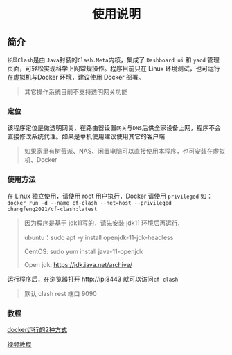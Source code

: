 <h1 align="center" dir="auto">使用说明</h1>

## 简介

`长风Clash`是由 `Java`封装的`Clash.Meta`内核，集成了 `Dashboard ui` 和 `yacd` 管理页面，可轻松实现科学上网常规操作。程序目前只在 Linux 环境测试，也可运行在虚拟机与Docker 环境，建议使用 Docker 部署。

> 其它操作系统目前不支持透明网关功能

### 定位

该程序定位是做透明网关，在路由器设置`网关`与`DNS`后供全家设备上网，程序不会直接修改系统代理。如果是单机使用建议使用其它的客户端

> 如果家里有树莓派、NAS、闲置电脑可以直接使用本程序，也可安装在虚拟机、Docker

### 使用方法

在 Linux 独立使用，请使用 root 用户执行，Docker 请使用 `privileged` 如：`docker run -d --name cf-clash --net=host --privileged changfeng2021/cf-clash:latest`

> 因为程序是基于 jdk11写的，请先安装 jdk11 环境后再运行.
> 
> ubuntu：sudo apt -y install openjdk-11-jdk-headless
> 
> CentOS:  sudo yum install java-11-openjdk
> 
> Open jdk: https://jdk.java.net/archive/

运行程序后，在浏览器打开 http://ip:8443 就可以访问`cf-clash`
> 默认 clash rest 端口 9090

### 教程
[docker运行的2种方式](https://www.cfmem.com/2022/06/clash-cf-clash-docker-2.html)

[视频教程](https://youtu.be/jdxZE9HK6b4)
